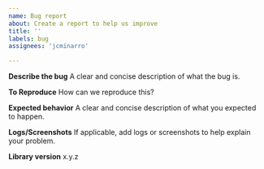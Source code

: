 ```yaml
---
name: Bug report
about: Create a report to help us improve
title: ''
labels: bug
assignees: 'jcminarro'

---
```


**Describe the bug**
A clear and concise description of what the bug is.

**To Reproduce**
How can we reproduce this?

**Expected behavior**
A clear and concise description of what you expected to happen.

**Logs/Screenshots**
If applicable, add logs or screenshots to help explain your problem.

**Library version**
x.y.z
